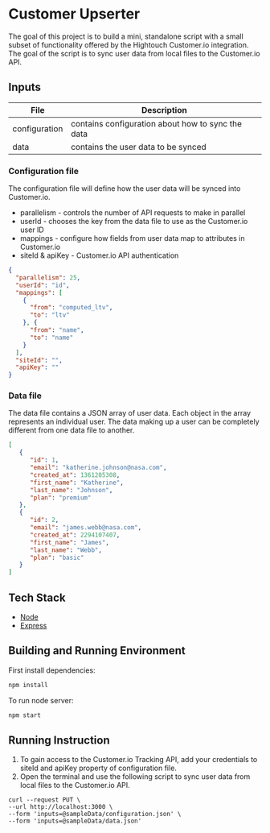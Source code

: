 # Customer Upserter

The goal of this project is to build a mini, standalone script with a small subset of functionality offered by the Hightouch Customer.io integration. The goal of the script is to sync user data from local files to the Customer.io API. 

## Inputs

| File          | Description                                       |
| ------------- | ------------------------------------------------- |
| configuration | contains configuration about how to sync the data |
| data          | contains the user data to be synced               |

### Configuration file

The configuration file will define how the user data will be synced into Customer.io.

* parallelism - controls the number of API requests to make in parallel
* userId - chooses the key from the data file to use as the Customer.io user ID
* mappings - configure how fields from user data map to attributes in Customer.io
* siteId & apiKey - Customer.io API authentication

```json
{
  "parallelism": 25,
  "userId": "id",
  "mappings": [
    {
      "from": "computed_ltv",
      "to": "ltv"
    }, {
      "from": "name",
      "to": "name"
    }
  ],
  "siteId": "",
  "apiKey": ""
}    
```

### Data file

The data file contains a JSON array of user data. Each object in the array represents an individual user. The data making up a user can be completely different from one data file to another.

```json
[
   {
      "id": 1,
      "email": "katherine.johnson@nasa.com",
      "created_at": 1361205308,
      "first_name": "Katherine",
      "last_name": "Johnson",
      "plan": "premium"
   },
   {
      "id": 2,
      "email": "james.webb@nasa.com",
      "created_at": 2294107407,
      "first_name": "James",
      "last_name": "Webb",
      "plan": "basic"
   }
]
```

## Tech Stack

* [Node](https://nodejs.org/en)
* [Express](http://expressjs.com)

## Building and Running Environment

First install dependencies:

```sh
npm install
```

To run node server:

```sh
npm start
```

## Running Instruction

1. To gain access to the Customer.io Tracking API, add your credentials to siteId and apiKey property of configuration file.
2. Open the terminal and use the following script to sync user data from local files to the Customer.io API.

```
curl --request PUT \
--url http://localhost:3000 \
--form 'inputs=@sampleData/configuration.json' \
--form 'inputs=@sampleData/data.json'
```
